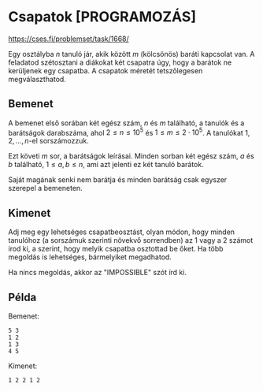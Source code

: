 # Csapatok [PROGRAMOZÁS]

https://cses.fi/problemset/task/1668/

Egy osztályba $n$ tanuló jár, akik között $m$ (kölcsönös) baráti kapcsolat van. A feladatod szétosztani a diákokat két csapatra úgy, hogy a barátok ne kerüljenek egy csapatba. A csapatok méretét tetszőlegesen megválaszthatod.

## Bemenet

A bemenet első sorában két egész szám, $n$ és $m$ található, a tanulók és a barátságok darabszáma, ahol $2 \le n \le 10^5$ és $1 \le m \le 2 \cdot 10^5$. A tanulókat $1,2,\dots,n$-el sorszámozzuk.

Ezt követi $m$ sor, a barátságok leírásai. Minden sorban két egész szám, $a$ és $b$ található, $1 \le a,b \le n$, ami azt jelenti ez két tanuló barátok.

Saját magának senki nem barátja és minden barátság csak egyszer szerepel a bemeneten.

## Kimenet

Adj meg egy lehetséges csapatbeosztást, olyan módon, hogy minden tanulóhoz (a sorszámuk szerinti növekvő sorrendben) az $1$ vagy a $2$ számot írod ki, a szerint, hogy melyik csapatba osztottad be őket. Ha több megoldás is lehetséges, bármelyiket megadhatod.

Ha nincs megoldás, akkor az "IMPOSSIBLE" szót írd ki.

## Példa

Bemenet:
```
5 3
1 2
1 3
4 5
```

Kimenet:
```
1 2 2 1 2
```